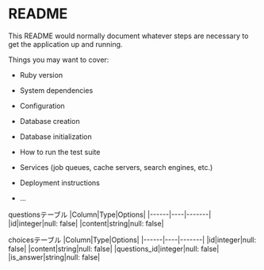 # README

This README would normally document whatever steps are necessary to get the
application up and running.

Things you may want to cover:

* Ruby version

* System dependencies

* Configuration

* Database creation

* Database initialization

* How to run the test suite

* Services (job queues, cache servers, search engines, etc.)

* Deployment instructions

* ...

questionsテーブル
|Column|Type|Options|
|------|----|-------|
|id|integer|null: false|
|content|string|null: false|

choicesテーブル
|Column|Type|Options|
|------|----|-------|
|id|integer|null: false|
|content|string|null: false|
|questions_id|integer|null: false|
|is_answer|string|null: false|